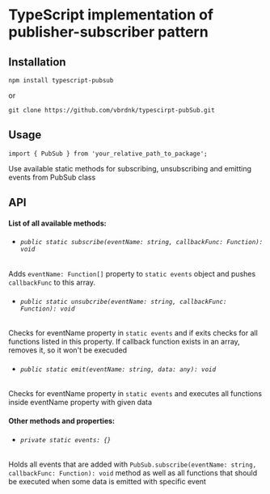 # TypeScript implementation of publisher-subscriber pattern
## Installation
```
npm install typescript-pubsub
```
or
``` 
git clone https://github.com/vbrdnk/typescirpt-pubSub.git
```
## Usage
```
import { PubSub } from 'your_relative_path_to_package';
```
Use available static methods for subscribing, unsubscribing and emitting events from PubSub class
## API
#### List of all available methods:
- ###### ```public static subscribe(eventName: string, callbackFunc: Function): void```
Adds ```eventName: Function[]``` property to ```static events``` object and pushes ```callbackFunc``` to this array. 
- ###### ```public static unsubcribe(eventName: string, callbackFunc: Function): void```
Checks for eventName property in ```static events``` and if exits checks for all functions listed in this property. If callback function exists in an array, removes it, so it won't be execuded 
- ###### ```public static emit(eventName: string, data: any): void```
Checks for eventName property in ```static events``` and executes all functions inside eventName property with given data
#### Other methods and properties:
- ###### ```private static events: {}```
Holds all events that are added with ```PubSub.subscribe(eventName: string, callbackFunc: Function): void``` method as well as all functions that should be executed when some data is emitted with specific event

